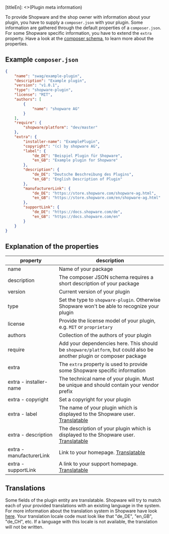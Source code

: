 [titleEn]: <>(Plugin meta information)

To provide Shopware and the shop owner with information about your plugin, you have to supply a `composer.json` with your plugin.
Some information are gathered through the default properties of a `composer.json`.
For some Shopware specific information, you have to extend the `extra` property.
Have a look at the [composer schema](https://getcomposer.org/doc/04-schema.md), to learn more about the properties.

## Example `composer.json`

```json
{
    "name": "swag/example-plugin",
    "description": "Example plugin",
    "version": "v1.0.1",
    "type": "shopware-plugin",
    "license": "MIT",
    "authors": [
        {
            "name": "shopware AG"
        }
    ],
    "require": {
        "shopware/platform": "dev/master"
    },
    "extra": {
        "installer-name": "ExamplePlugin",
        "copyright": "(c) by shopware AG",
        "label": {
            "de_DE": "Beispiel Plugin für Shopware",
            "en_GB": "Example plugin for Shopware"
        },
        "description": {
            "de_DE": "Deutsche Beschreibung des Plugins",
            "en_GB": "English Description of Plugin"
        },
        "manufacturerLink": {
            "de_DE": "https://store.shopware.com/shopware-ag.html",
            "en_GB": "https://store.shopware.com/en/shopware-ag.html"
        },
        "supportLink": {
            "de_DE": "https://docs.shopware.com/de",
            "en_GB": "https://docs.shopware.com/en"
        }
    }
}
```

## Explanation of the properties

|         property         |                                                             description                                                          |
|--------------------------|----------------------------------------------------------------------------------------------------------------------------------|
| name                     | Name of your package                                                                                                             |
| description              | The composer JSON schema requires a short description of your package                                                            |
| version                  | Current version of your plugin                                                                                                   |
| type                     | Set the type to `shopware-plugin`. Otherwise Shopware won't be able to recognize your plugin                                     |
| license                  | Provide the license model of your plugin, e.g. `MIT` or `proprietary`                                                            |
| authors                  | Collection of the authors of your plugin                                                                                         |
| require                  | Add your dependencies here. This should be `shopware/platform`, but could also be another plugin or composer package             |
| extra                    | The `extra` property is used to provide some Shopware specific information                                                       |
| extra - installer-name   | The technical name of your plugin. Must be unique and should contain your vendor prefix                                          |
| extra - copyright        | Set a copyright for your plugin                                                                                                  |
| extra - label            | The name of your plugin which is displayed to the Shopware user. [Translatable](./050-plugin-information.md#translations)        |
| extra - description      | The description of your plugin which is displayed to the Shopware user. [Translatable](./050-plugin-information.md#translations) |
| extra - manufacturerLink | Link to your homepage. [Translatable](./050-plugin-information.md#translations)                                                  |
| extra - supportLink      | A link to your support homepage. [Translatable](./050-plugin-information.md#translations)                                        |

## Translations

Some fields of the plugin entity are translatable.
Shopware will try to match each of your provided translations with an existing language in the system.
For more information about the translation system in Shopware have look [here](../1-core/20-data-abstraction-layer/040-translation-handling.md).
Your translation locale code must look like that "de_DE", "en_GB", "de_CH", etc.
If a language with this locale is not available, the translation will not be written.
